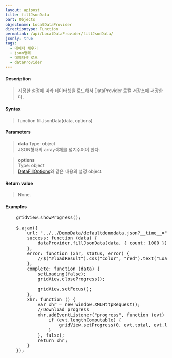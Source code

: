 ```yaml
---
layout: apipost
title: fillJsonData
part: Objects
objectname: LocalDataProvider
directiontype: Function
permalink: /api/LocalDataProvider/fillJsonData/
jsonly: true
tags:
  - 데이터 채우기
  - json형태
  - 데이터셋 로드
  - dataProvider
---
```



#### Description

> 지정한 설정에 따라 데이터셋을 로드해서 DataProvider 로컬 저장소에 저장한다. 

#### Syntax

> function fillJsonData(data, options)

#### Parameters

> **data**
> Type: object  
> JSON형태의 array객체를 넘겨주어야 한다.  

> **options**  
> Type: object    
> [DataFillOptions](/api/types/DataFillOptions/)와 같은 내용의 설정 object.    

#### Return value

> None.   

#### Examples 

<pre class="prettyprint">
    gridView.showProgress();

    $.ajax({
        url: "../../DemoData/defaultdemodata.json?__time__=" + new Date().getTime(),
        success: function (data) {
            dataProvider.fillJsonData(data, { count: 1000 });
        },
        error: function (xhr, status, error) {
            //$("#loadResult").css("color", "red").text("Load failed: " + error).show();
        },
        complete: function (data) {
            setLoading(false);
            gridView.closeProgress();

            gridView.setFocus();
        },
        xhr: function () {
            var xhr = new window.XMLHttpRequest();
            //Download progress
            xhr.addEventListener("progress", function (evt) {
                if (evt.lengthComputable) {
                    gridView.setProgress(0, evt.total, evt.loaded);
                }
            }, false);
            return xhr;
        }
    });
</pre>

